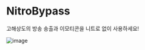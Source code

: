 # NitroBypass
고해상도의 방송 송출과 이모티콘을 니트로 없이 사용하세요!

![image](https://user-images.githubusercontent.com/36400787/145783077-fcb24558-928b-425e-b09c-5cc4032d57e7.png)
